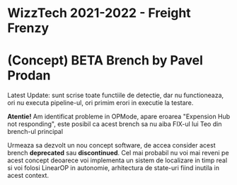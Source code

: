 # WizzTech 2021-2022 - Freight Frenzy

# (Concept) BETA Brench by Pavel Prodan

Latest Update: sunt scrise toate functiile de detectie, dar nu functioneaza, ori nu executa pipeline-ul, ori primim erori in executie la testare.

**Atentie!** Am identificat probleme in OPMode, apare eroarea "Expension Hub not responding", este posibil ca acest brench sa nu aiba FIX-ul lui Teo din brench-ul principal

Urmeaza sa dezvolt un nou concept software, de accea consider acest brench **deprecated** sau **discontinued**. Cel mai probabil nu voi mai reveni pe acest concept deoarece voi implementa un sistem de localizare in timp real si voi folosi LinearOP in autonomie, arhitectura de state-uri fiind inutila in acest context.

